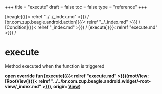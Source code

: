 +++
title = "execute"
draft = false
toc = false
type = "reference"
+++

[beagle]({{< relref "../../_index.md" >}}) / [br.com.zup.beagle.android.action]({{< relref "../_index.md" >}}) / [Condition]({{< relref "_index.md" >}}) / [execute]({{< relref "execute.md" >}}) / 



# execute  


Method executed when the function is triggered

  
  
<b><b>open override fun [execute]({{< relref "execute.md" >}})(rootView: [RootView]({{< relref "../../br.com.zup.beagle.android.widget/-root-view/_index.md" >}}), origin: [View](https://developer.android.com/reference/kotlin/android/view/View.html))</b></b>  



